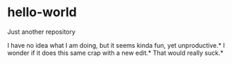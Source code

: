hello-world
===========
Just another repository

I have no idea what I am doing, but it seems kinda fun, yet unproductive.*
I wonder if it does this same crap with a new edit.*
That would really suck.*
